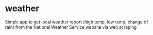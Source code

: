# weather
Simple app to get local weather report (high temp, low temp, change of rain) from the National Weather Service website via web scraping

